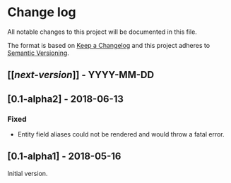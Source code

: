 # Change log
All notable changes to this project will be documented in this file.

The format is based on [Keep a Changelog](http://keepachangelog.com/)
and this project adheres to [Semantic Versioning](http://semver.org/).

## [[*next-version*]] - YYYY-MM-DD

## [0.1-alpha2] - 2018-06-13
### Fixed
- Entity field aliases could not be rendered and would throw a fatal error.

## [0.1-alpha1] - 2018-05-16
Initial version.
